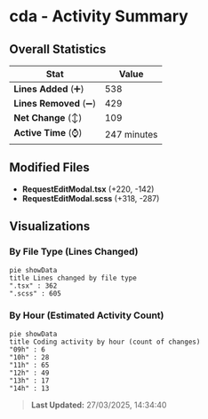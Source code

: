 # cda - Activity Summary 

## Overall Statistics

| Stat                   | Value                                                             |
| ---------------------- | ----------------------------------------------------------------- |
| **Lines Added** (➕)   | 538                                          |
| **Lines Removed** (➖) | 429                                        |
| **Net Change** (↕)    | 109                |
| **Active Time** (⌚)   | 247 minutes |


## Modified Files
- **RequestEditModal.tsx** (+220, -142)
- **RequestEditModal.scss** (+318, -287)

## Visualizations

### By File Type (Lines Changed)

```mermaid
pie showData
title Lines changed by file type
".tsx" : 362
".scss" : 605
```

### By Hour (Estimated Activity Count)

```mermaid
pie showData
title Coding activity by hour (count of changes)
"09h" : 6
"10h" : 28
"11h" : 65
"12h" : 49
"13h" : 17
"14h" : 13
```


> **Last Updated:** 27/03/2025, 14:34:40